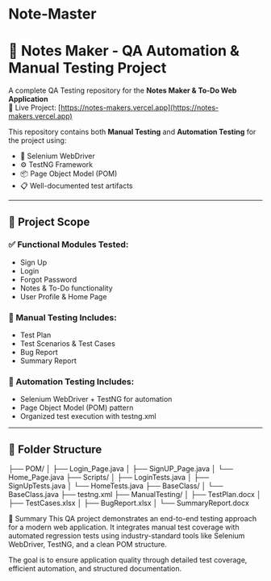 # Note-Master
# 📝 Notes Maker - QA Automation & Manual Testing Project

A complete QA Testing repository for the **Notes Maker & To-Do Web Application**  
🔗 Live Project: [https://notes-makers.vercel.app](https://notes-makers.vercel.app)

This repository contains both **Manual Testing** and **Automation Testing** for the project using:
- 🧪 Selenium WebDriver
- ⚙️ TestNG Framework
- 📦 Page Object Model (POM)
- 📋 Well-documented test artifacts

---

## 📌 Project Scope

### ✅ Functional Modules Tested:
- Sign Up
- Login
- Forgot Password
- Notes & To-Do functionality
- User Profile & Home Page

### 📄 Manual Testing Includes:
- Test Plan
- Test Scenarios & Test Cases
- Bug Report
- Summary Report

### 🤖 Automation Testing Includes:
- Selenium WebDriver + TestNG for automation
- Page Object Model (POM) pattern
- Organized test execution with testng.xml

---

## 🧱 Folder Structure
├── POM/ │ ├── Login_Page.java │ ├── SignUP_Page.java │ └── Home_Page.java ├── Scripts/ │ ├── LoginTests.java │ ├── SignUpTests.java │ └── HomeTests.java ├── BaseClass/ │ └── BaseClass.java ├── testng.xml ├── ManualTesting/ │ ├── TestPlan.docx │ ├── TestCases.xlsx │ ├── BugReport.xlsx │ └── SummaryReport.docx

📝 Summary
This QA project demonstrates an end-to-end testing approach for a modern web application.
It integrates manual test coverage with automated regression tests using industry-standard tools like Selenium WebDriver, TestNG, and a clean POM structure.

The goal is to ensure application quality through detailed test coverage, efficient automation, and structured documentation.

